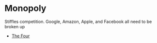 
# Monopoly
Stiffles competition. Google, Amazon, Apple, and Facebook all need to be broken up

- [The Four](/)

